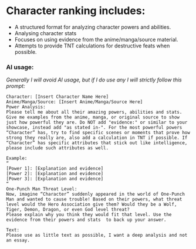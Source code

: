 # Character ranking includes:
* A structured format for analyzing character powers and abilities.
* Analysing character stats
* Focuses on using evidence from the anime/manga/source material.
* Attempts to provide TNT calculations for destructive feats when possible.

### AI usage:
*Generally I will avoid AI usage, but if I do use any I will strictly follow this prompt:*
```
Character: [Insert Character Name Here]
Anime/Manga/Source: [Insert Anime/Manga/Source Here]
Power Analysis:
Please tell me about all their amazing powers, abilities and stats. Give me examples from the anime, manga, or original source to show just how powerful they are. Do NOT add "evidence:" or similar to your showcase, instead add "as stated in-". For the most powerful powers “Character” has, try to find specific scenes or moments that prove how strong they really are, also add a calculation in TNT if possible. If “Character” has specific attributes that stick out like intelligence, please include such attributes as well.

Example:
“
[Power 1]: [Explanation and evidence]
[Power 2]: [Explanation and evidence]
[Power 3]: [Explanation and evidence]
“
One-Punch Man Threat Level:
Now, imagine “Character” suddenly appeared in the world of One-Punch Man and wanted to cause trouble! Based on their powers, what threat level would the Hero Association give them? Would they be a Wolf, Tiger, Demon, Dragon, or even God level threat?
Please explain why you think they would fit that level. Use the evidence from their powers and stats  to back up your answer.

Text:
Please use as little text as possible, I want a deep analysis and not an essay.
```
